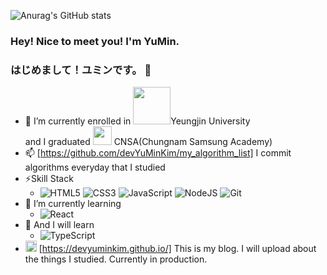 ![Anurag's GitHub stats](https://github-readme-stats.vercel.app/api?username=devYuMinKim&show_icons=true&theme=tokyonight)
### Hey! Nice to meet you! I'm YuMin.
### はじめまして！ユミンです。 👋
- 🔭 I’m currently enrolled in <img src="https://user-images.githubusercontent.com/55650732/175797289-fe50314b-5259-4c5f-8642-55eff2b76cb5.png" width="60">Yeungjin University  
and I graduated 
<img src="https://user-images.githubusercontent.com/55650732/175797055-ea9cf843-da6c-4a4e-90d5-00f2691858fe.png" width="30"> CNSA(Chungnam Samsung Academy)
- 📫 [https://github.com/devYuMinKim/my_algorithm_list] I commit algorithms everyday that I studied
- ⚡Skill Stack
  - ![HTML5](https://img.shields.io/badge/-HTML5-F05032?style=for-the-badge&logo=html5&logoColor=ffffff)
  ![CSS3](https://img.shields.io/badge/-CSS3-007ACC?style=for-the-badge&logo=css3) 
  ![JavaScript](https://img.shields.io/badge/-JavaScript-%23F7DF1C?style=for-the-badge&logo=javascript&logoColor=000000&labelColor=%23F7DF1&color=%23FFCE5A) 
  ![NodeJS](https://img.shields.io/badge/-Nodejs-43853d?style=for-the-badge&logo=Node.js&logoColor=white) 
  ![Git](https://img.shields.io/badge/-GIT-F05032?style=for-the-badge&logo=git&logoColor=ffffff)
- 🌱 I’m currently learning 
  - ![React](https://img.shields.io/badge/-React-222222?style=for-the-badge&logo=react) 
- 🤔 And I will learn
  - ![TypeScript](https://img.shields.io/badge/-TypeScript-007ACC?style=for-the-badge&logo=typescript&logoColor=white)
- [<img src="https://user-images.githubusercontent.com/55650732/175800079-88663599-53d0-4f61-af63-d95de2d9a78b.png" width="18">](https://devyuminkim.github.io/) [https://devyuminkim.github.io/] This is my blog. I will upload about the things I studied. Currently in production.


<!--
**devYuMinKim/devYuMinKim** is a ✨ _special_ ✨ repository because its `README.md` (this file) appears on your GitHub profile.

Here are some ideas to get you started:



- 👯 I’m looking to collaborate on ...
- 🤔 I’m looking for help with ...
- 💬 Ask me about ...
- 📫 How to reach me: ...
- 😄 Pronouns: ...
- ⚡ Fun fact: ...
-->
